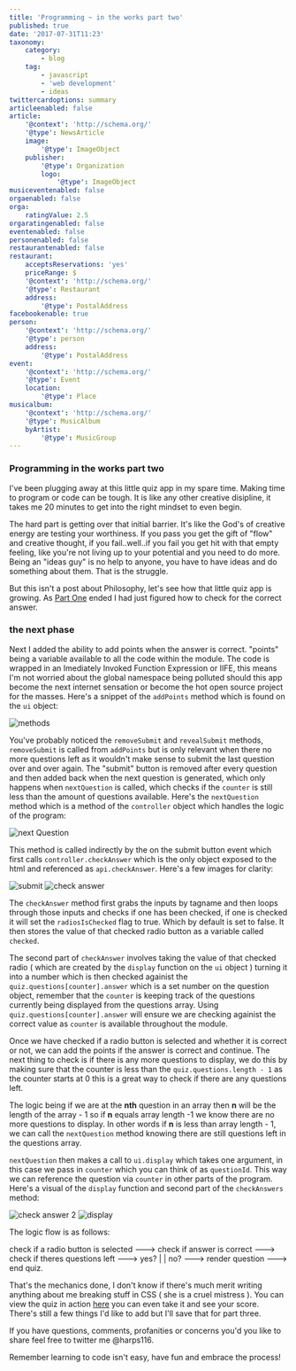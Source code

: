 ```yaml
---
title: 'Programming ~ in the works part two'
published: true
date: '2017-07-31T11:23'
taxonomy:
    category:
        - blog
    tag:
        - javascript
        - 'web development'
        - ideas
twittercardoptions: summary
articleenabled: false
article:
    '@context': 'http://schema.org/'
    '@type': NewsArticle
    image:
        '@type': ImageObject
    publisher:
        '@type': Organization
        logo:
            '@type': ImageObject
musiceventenabled: false
orgaenabled: false
orga:
    ratingValue: 2.5
orgaratingenabled: false
eventenabled: false
personenabled: false
restaurantenabled: false
restaurant:
    acceptsReservations: 'yes'
    priceRange: $
    '@context': 'http://schema.org/'
    '@type': Restaurant
    address:
        '@type': PostalAddress
facebookenable: true
person:
    '@context': 'http://schema.org/'
    '@type': person
    address:
        '@type': PostalAddress
event:
    '@context': 'http://schema.org/'
    '@type': Event
    location:
        '@type': Place
musicalbum:
    '@context': 'http://schema.org/'
    '@type': MusicAlbum
    byArtist:
        '@type': MusicGroup
---
```


### Programming in the works part two

I've been plugging away at this little quiz app in my spare time. Making time to program or code can be tough. It is like any other creative disipline, it takes me 20 minutes to get into the right mindset to even begin. 

The hard part is getting over that initial barrier. It's like the God's of creative energy are testing your worthiness. If you pass you get the gift of "flow" and creative thought, if you fail..well..if you fail you get hit with that empty feeling, like you're not living up to your potential and you need to do more. Being an "ideas guy" is no help to anyone, you have to have ideas and do something about them. That is the struggle.

But this isn't a post about Philosophy, let's see how that little quiz app is growing. As [Part One](http://adamharpur.com/blog/programming-in-the-works-part-1) ended I had just figured how to check for the correct answer. 

### the next phase

Next I added the ability to add points when the answer is correct. "points" being a variable available to all the code within the module. The code is wrapped in an Imediately Invoked Function Expression or IIFE, this means I'm not worried about the global namespace being polluted should this app become the next internet sensation or become the hot open source project for the masses. Here's a snippet of the ```addPoints``` method which is found on the ```ui``` object:

![methods](images/methods.png?cropResize=450,450)

You've probably noticed the ```removeSubmit``` and ```revealSubmit``` methods, ```removeSubmit``` is called from ```addPoints``` but is only relevant when there no more questions left as it wouldn't make sense to submit the last question over and over again. The "submit" button is removed after every question and then added back when the next question is generated, which only happens when ```nextQuestion``` is called, which checks if the ```counter``` is still less than the amount of questions available. Here's the ```nextQuestion``` method which is a method of the ```controller``` object which handles the logic of the program:

![next Question](images/nextQues.png?cropResize=450,450)

This method is called indirectly by the on the submit button event which first calls ```controller.checkAnswer``` which is the only object exposed to the html and referenced as ```api.checkAnswer```. Here's a few images for clarity:

![submit](images/submit.png?cropResize=450,450)
![check answer](images/checkAnswers.png?cropResize=450,450)

The ```checkAnswer``` method first grabs the inputs by tagname and then loops through those inputs and checks if one has been checked, if one is checked it will set the ```radiosIsChecked``` flag to true. Which by default is set to false. It then stores the value of that checked radio button as a variable called ```checked```.

The second part of ```checkAnswer``` involves taking the value of that checked radio ( which are created by the ```display``` function on the ```ui``` object ) turning it into a number which is then checked againist the ```quiz.questions[counter].answer``` which is a set number on the question object, remember that the ```counter``` is keeping track of the questions currently being displayed from the questions array. Using ```quiz.questions[counter].answer``` will ensure we are checking againist the correct value as ```counter``` is available throughout the module.

Once we have checked if a radio button is selected and whether it is correct or not, we can add the points if the answer is correct and continue. The next thing to check is if there is any more questions to display, we do this by making sure that the counter is less than the ```quiz.questions.length - 1``` as the counter starts at 0 this is a great way to check if there are any questions left. 

The logic being if we are at the __nth__ question in an array then __n__ will be the length of the array - 1 so if __n__ equals array length -1 we know there are no more questions to display. In other words if __n__ is less than array length - 1, we can call the ```nextQuestion``` method knowing there are still questions left in the questions array.

```nextQuestion``` then makes a call to ```ui.display``` which takes one argument, in this case we pass in ```counter``` which you can think of as ```questionId```. This way we can reference the question via ```counter``` in other parts of the program. Here's a visual of the ```display``` function and second part of the ```checkAnswers``` method:

![check answer 2](images/checkAnswer2.png?cropResize=450,450)
![display](images/display.png?cropResize=450,450)

The logic flow is as follows:

check if a radio button is selected ---> check if answer is correct ---> check if theres questions left ---> yes? | | no? ---> render question ---> end quiz.

That's the mechanics done, I don't know if there's much merit writing anything about me breaking stuff in CSS ( she is a cruel mistress ). You can view the quiz in action [here](https://harps116.github.io/js-quiz/) you can even take it and see your score. There's still a few things I'd like to add but I'll save that for part three.

If you have questions, comments, profanities or concerns you'd you like to share feel free to twitter me @harps116.

Remember learning to code isn't easy, have fun and embrace the process!

